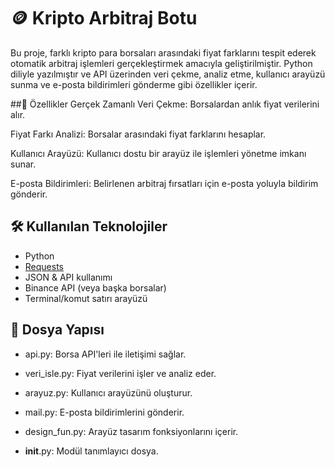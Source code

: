 # 🪙 Kripto Arbitraj Botu
Bu proje, farklı kripto para borsaları arasındaki fiyat farklarını tespit ederek otomatik arbitraj işlemleri gerçekleştirmek amacıyla geliştirilmiştir. Python diliyle yazılmıştır ve API üzerinden veri çekme, analiz etme, kullanıcı arayüzü sunma ve e-posta bildirimleri gönderme gibi özellikler içerir.​

##🚀 Özellikler
Gerçek Zamanlı Veri Çekme: Borsalardan anlık fiyat verilerini alır.

Fiyat Farkı Analizi: Borsalar arasındaki fiyat farklarını hesaplar.

Kullanıcı Arayüzü: Kullanıcı dostu bir arayüz ile işlemleri yönetme imkanı sunar.

E-posta Bildirimleri: Belirlenen arbitraj fırsatları için e-posta yoluyla bildirim gönderir.​
## 🛠️ Kullanılan Teknolojiler

- Python
- [Requests](https://pypi.org/project/requests/)
- JSON & API kullanımı
- Binance API (veya başka borsalar)
- Terminal/komut satırı arayüzü
  
## 🧱 Dosya Yapısı
- api.py: Borsa API'leri ile iletişimi sağlar.
  
- veri_isle.py: Fiyat verilerini işler ve analiz eder.
  
- arayuz.py: Kullanıcı arayüzünü oluşturur.

- mail.py: E-posta bildirimlerini gönderir.

- design_fun.py: Arayüz tasarım fonksiyonlarını içerir.

- __init__.py: Modül tanımlayıcı dosya.​

